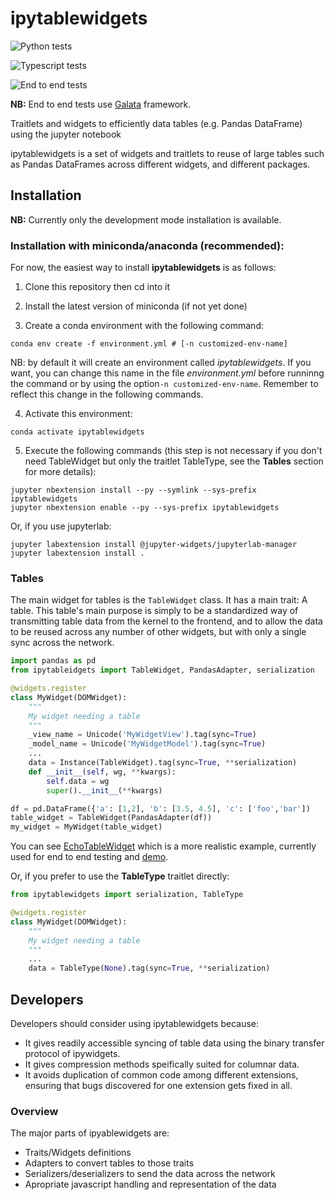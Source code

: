 # ipytablewidgets

![Python tests](https://github.com/progressivis/ipytablewidgets/actions/workflows/python.yml/badge.svg)

![Typescript tests](https://github.com/progressivis/ipytablewidgets/actions/workflows/ts.yml/badge.svg)

![End to end tests](https://github.com/progressivis/ipytablewidgets/actions/workflows/e2e.yml/badge.svg)

**NB:** End to end tests use [Galata]() framework.

Traitlets and widgets to efficiently data tables (e.g. Pandas DataFrame) using the jupyter notebook


ipytablewidgets is a set of widgets and traitlets to reuse of large tables such as Pandas DataFrames
across different widgets, and different packages.


## Installation
<!--
A typical installation requires the following three commands to be run:

```bash
pip install ipytablewidgets
jupyter nbextension install --py [--sys-prefix|--user|--system] ipytablewidgets
jupyter nbextension enable --py [--sys-prefix|--user|--system] ipytablewidgets
```

Or, if you use jupyterlab:

```bash
pip install ipytablewidgets
jupyter labextension install jupyterlab-tablewidgets
```
-->

**NB:** Currently only the development mode installation is available.

### Installation with miniconda/anaconda (recommended):

For now, the easiest way to install **ipytablewidgets** is as follows:

1. Clone this repository then cd into it

2. Install the latest version of miniconda (if not yet done)

3. Create a conda environment with the following command:

```
conda env create -f environment.yml # [-n customized-env-name]
```

NB: by default it will create an environment called *ipytablewidgets*. If you want, you can change this name in the file *environment.yml* before runninng the command or by using the option```-n customized-env-name```. Remember to reflect this change in the following commands.


4. Activate this environment:

```
conda activate ipytablewidgets
```
5. Execute the following commands (this step is not necessary if you don't need TableWidget but only the traitlet TableType, see the **Tables** section for more details):

```
jupyter nbextension install --py --symlink --sys-prefix ipytablewidgets
jupyter nbextension enable --py --sys-prefix ipytablewidgets
```

Or, if you use jupyterlab:

```
jupyter labextension install @jupyter-widgets/jupyterlab-manager
jupyter labextension install .
```



### Tables

The main widget for tables is the `TableWidget` class. It has a main trait: A
table. This table's main purpose is simply to be a standardized way of transmitting table
data from the kernel to the frontend, and to allow the data to be reused across
any number of other widgets, but with only a single sync across the network.

```python
import pandas as pd
from ipytableidgets import TableWidget, PandasAdapter, serialization

@widgets.register
class MyWidget(DOMWidget):
    """
    My widget needing a table
    """
    _view_name = Unicode('MyWidgetView').tag(sync=True)
    _model_name = Unicode('MyWidgetModel').tag(sync=True)
    ...
    data = Instance(TableWidget).tag(sync=True, **serialization)
    def __init__(self, wg, **kwargs):
        self.data = wg
        super().__init__(**kwargs)

df = pd.DataFrame({'a': [1,2], 'b': [3.5, 4.5], 'c': ['foo','bar'])
table_widget = TableWidget(PandasAdapter(df))
my_widget = MyWidget(table_widget)
```

You can see [EchoTableWidget](https://github.com/progressivis/ipytablewidgets/blob/main/ipytablewidgets/widgets.py) which is a more realistic example, currently used for end to end testing and [demo](https://github.com/progressivis/ipytablewidgets/blob/main/notebooks/plain.ipynb).

Or, if you prefer to use the **TableType** traitlet directly:
```python
from ipytablewidgets import serialization, TableType

@widgets.register
class MyWidget(DOMWidget):
    """
    My widget needing a table
    """
    ...
    data = TableType(None).tag(sync=True, **serialization)
```


## Developers

Developers should consider using ipytablewidgets because:

- It gives readily accessible syncing of table data using the binary transfer
  protocol of ipywidgets.
- It gives compression methods speifically suited for columnar data.
- It avoids duplication of common code among different extensions, ensuring
  that bugs discovered for one extension gets fixed in all.


### Overview

The major parts of ipyablewidgets are:

- Traits/Widgets definitions
- Adapters to convert tables to those traits
- Serializers/deserializers to send the data across the network
- Apropriate javascript handling and representation of the data
